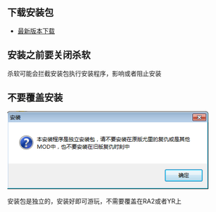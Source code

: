 ## 下载安装包

- [最新版本下载](./最新版本下载)

## 安装之前要关闭杀软

杀软可能会拦截安装包执行安装程序，影响或者阻止安装

## 不要覆盖安装

![](./azbjc1.png)

安装包是独立的，安装好即可游玩，不需要覆盖在RA2或者YR上



